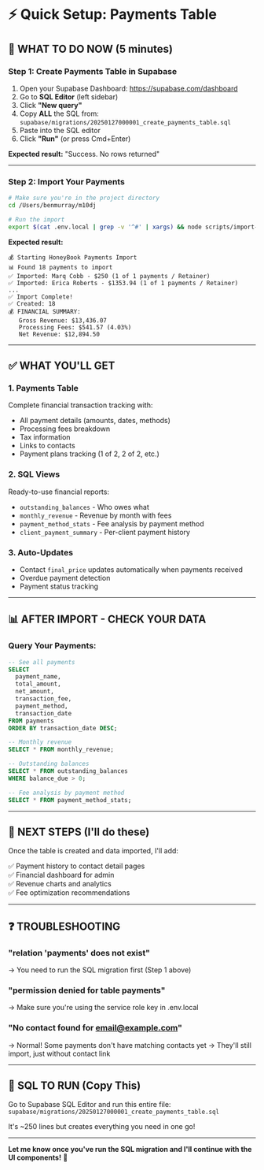 # ⚡ Quick Setup: Payments Table

## **🎯 WHAT TO DO NOW (5 minutes)**

### **Step 1: Create Payments Table in Supabase**

1. Open your Supabase Dashboard: https://supabase.com/dashboard
2. Go to **SQL Editor** (left sidebar)
3. Click **"New query"**
4. Copy **ALL** the SQL from: `supabase/migrations/20250127000001_create_payments_table.sql`
5. Paste into the SQL editor
6. Click **"Run"** (or press Cmd+Enter)

**Expected result:** "Success. No rows returned"

---

### **Step 2: Import Your Payments**

```bash
# Make sure you're in the project directory
cd /Users/benmurray/m10dj

# Run the import
export $(cat .env.local | grep -v '^#' | xargs) && node scripts/import-honeybook-payments.js
```

**Expected result:**
```
💰 Starting HoneyBook Payments Import
📊 Found 18 payments to import
✅ Imported: Marq Cobb - $250 (1 of 1 payments / Retainer)
✅ Imported: Erica Roberts - $1353.94 (1 of 1 payments / Retainer)
...
✅ Import Complete!
✅ Created: 18
💰 FINANCIAL SUMMARY:
   Gross Revenue: $13,436.07
   Processing Fees: $541.57 (4.03%)
   Net Revenue: $12,894.50
```

---

## **✅ WHAT YOU'LL GET**

### **1. Payments Table** 
Complete financial transaction tracking with:
- All payment details (amounts, dates, methods)
- Processing fees breakdown
- Tax information
- Links to contacts
- Payment plans tracking (1 of 2, 2 of 2, etc.)

### **2. SQL Views**
Ready-to-use financial reports:
- `outstanding_balances` - Who owes what
- `monthly_revenue` - Revenue by month with fees
- `payment_method_stats` - Fee analysis by payment method
- `client_payment_summary` - Per-client payment history

### **3. Auto-Updates**
- Contact `final_price` updates automatically when payments received
- Overdue payment detection
- Payment status tracking

---

## **📊 AFTER IMPORT - CHECK YOUR DATA**

### **Query Your Payments:**

```sql
-- See all payments
SELECT 
  payment_name,
  total_amount,
  net_amount,
  transaction_fee,
  payment_method,
  transaction_date
FROM payments
ORDER BY transaction_date DESC;

-- Monthly revenue
SELECT * FROM monthly_revenue;

-- Outstanding balances
SELECT * FROM outstanding_balances
WHERE balance_due > 0;

-- Fee analysis by payment method
SELECT * FROM payment_method_stats;
```

---

## **🎯 NEXT STEPS (I'll do these)**

Once the table is created and data imported, I'll add:

✅ Payment history to contact detail pages  
✅ Financial dashboard for admin  
✅ Revenue charts and analytics  
✅ Fee optimization recommendations  

---

## **❓ TROUBLESHOOTING**

### **"relation 'payments' does not exist"**
→ You need to run the SQL migration first (Step 1 above)

### **"permission denied for table payments"**
→ Make sure you're using the service role key in .env.local

### **"No contact found for email@example.com"**
→ Normal! Some payments don't have matching contacts yet
→ They'll still import, just without contact link

---

## **📝 SQL TO RUN (Copy This)**

Go to Supabase SQL Editor and run this entire file:
`supabase/migrations/20250127000001_create_payments_table.sql`

It's ~250 lines but creates everything you need in one go!

---

**Let me know once you've run the SQL migration and I'll continue with the UI components!** 🚀

